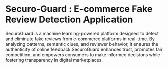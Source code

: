 # Securo-Guard : E-commerce Fake Review Detection Application
 SecuroGuard is a machine learning-powered platform designed to detect and eliminate fake reviews from e-commerce platforms in real-time. By analyzing patterns, semantic clues, and reviewer behavior, it ensures the authenticity of online feedback.SecuroGuard enhances trust, promotes fair competition, and empowers consumers to make informed decisions while fostering transparency in digital marketplaces.
